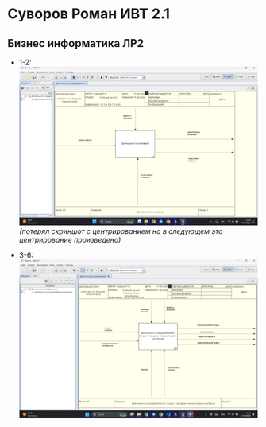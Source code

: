# Суворов Роман ИВТ 2.1 
## Бизнес информатика ЛР2

- 1-2:
![](photos/image.png)
 _(потерял скриншот с центрированием но в следующем это центрирование произведено)_

- 3-6:
![](photos/image%201.png)